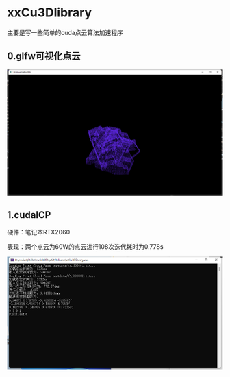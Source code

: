 # xxCu3Dlibrary

主要是写一些简单的cuda点云算法加速程序

## 0.glfw可视化点云

**![image-20220824164821856](README.assets/image-20220824164821856.png)**

## 1.cudaICP

硬件：笔记本RTX2060

表现：两个点云为60W的点云进行108次迭代耗时为0.778s

![image-20220824170255356](README.assets/image-20220824170255356.png)